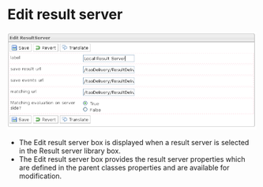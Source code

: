 <!--
author:
    - 'Jérôme Bogaerts'
created_at: '2012-03-29 15:55:25'
updated_at: '2013-03-13 14:15:48'
tags:
    - Deliveries
-->

Edit result server
==================

![](../resources/resultservers-edit.png)

-   The Edit result server box is displayed when a result server is selected in the Result server library box.
-   The Edit result server box provides the result server properties which are defined in the parent classes properties and are available for modification.


